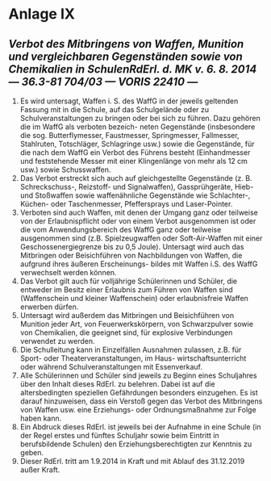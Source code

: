 # Anlage IX
## *Verbot des Mitbringens von Waffen, Munition und vergleichbaren Gegenständen sowie von Chemikalien in SchulenRdErl. d. MK v. 6. 8. 2014 — 36.3-81 704/03 — VORIS 22410 —*

1.	Es wird untersagt, Waffen i. S. des WaffG in der jeweils geltenden Fassung mit in die Schule, auf das Schulgelände oder zu Schulveranstaltungen zu bringen oder bei sich zu führen. Dazu gehören die im WaffG als verboten bezeich- neten Gegenstände (insbesondere die sog. Butterflymesser, Faustmesser, Springmesser, Fallmesser, Stahlruten, Totschläger, Schlagringe usw.) sowie die Gegenstände, für die nach dem WaffG ein Verbot des Führens besteht (Einhandmesser und feststehende Messer mit einer Klingenlänge von mehr als 12 cm usw.) sowie Schusswaffen.
2.	Das Verbot erstreckt sich auch auf gleichgestellte Gegenstände (z. B. Schreckschuss-, Reizstoff- und Signalwaffen), Gassprühgeräte, Hieb- und Stoßwaffen sowie waffenähnliche Gegenstände wie Schlachter-, Küchen- oder Taschenmesser, Pfeffersprays und Laser-Pointer.
3.	Verboten sind auch Waffen, mit denen der Umgang ganz oder teilweise von der Erlaubnispflicht oder von einem Verbot ausgenommen ist oder die vom Anwendungsbereich des WaffG ganz oder teilweise ausgenommen sind (z.B. Spielzeugwaffen oder Soft-Air-Waffen mit einer Geschossenergiegrenze bis zu 0,5 Joule). Untersagt wird auch das Mitbringen oder Beisichführen von Nachbildungen von Waffen, die aufgrund ihres äußeren Erscheinungs- bildes mit Waffen i.S. des WaffG verwechselt werden können.
4.	Das Verbot gilt auch für volljährige Schülerinnen und Schüler, die entweder im Besitz einer Erlaubnis zum Führen von Waffen sind (Waffenschein und kleiner Waffenschein) oder erlaubnisfreie Waffen erwerben dürfen.
5.	Untersagt wird außerdem das Mitbringen und Beisichführen von Munition jeder Art, von Feuerwerkskörpern, von Schwarzpulver sowie von Chemikalien, die geeignet sind, für explosive Verbindungen verwendet zu werden.
6.	Die Schulleitung kann in Einzelfällen Ausnahmen zulassen, z.B. für Sport- oder Theaterveranstaltungen, im Haus- wirtschaftsunterricht oder während Schulveranstaltungen mit Essenverkauf.
7.	Alle Schülerinnen und Schüler sind jeweils zu Beginn eines Schuljahres über den Inhalt dieses RdErl. zu belehren. Dabei ist auf die altersbedingten speziellen Gefährdungen besonders einzugehen. Es ist darauf hinzuweisen, dass ein Verstoß gegen das Verbot des Mitbringens von Waffen usw. eine Erziehungs- oder Ordnungsmaßnahme zur Folge haben kann.
8.	Ein Abdruck dieses RdErl. ist jeweils bei der Aufnahme in eine Schule (in der Regel erstes und fünftes Schuljahr sowie beim Eintritt in berufsbildende Schulen) den Erziehungsberechtigten zur Kenntnis zu geben.
9.	Dieser RdErl. tritt am 1.9.2014 in Kraft und mit Ablauf des 31.12.2019 außer Kraft.